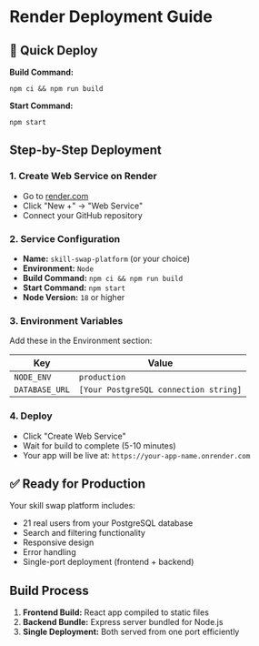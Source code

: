 # Render Deployment Guide

## 🚀 Quick Deploy

**Build Command:**
```
npm ci && npm run build
```

**Start Command:**
```
npm start
```

## Step-by-Step Deployment

### 1. Create Web Service on Render
- Go to [render.com](https://render.com)
- Click "New +" → "Web Service"
- Connect your GitHub repository

### 2. Service Configuration
- **Name:** `skill-swap-platform` (or your choice)
- **Environment:** `Node`
- **Build Command:** `npm ci && npm run build`
- **Start Command:** `npm start`
- **Node Version:** `18` or higher

### 3. Environment Variables
Add these in the Environment section:

| Key | Value |
|-----|-------|
| `NODE_ENV` | `production` |
| `DATABASE_URL` | `[Your PostgreSQL connection string]` |

### 4. Deploy
- Click "Create Web Service"
- Wait for build to complete (5-10 minutes)
- Your app will be live at: `https://your-app-name.onrender.com`

## ✅ Ready for Production

Your skill swap platform includes:
- 21 real users from your PostgreSQL database
- Search and filtering functionality
- Responsive design
- Error handling
- Single-port deployment (frontend + backend)

## Build Process

1. **Frontend Build:** React app compiled to static files
2. **Backend Bundle:** Express server bundled for Node.js
3. **Single Deployment:** Both served from one port efficiently